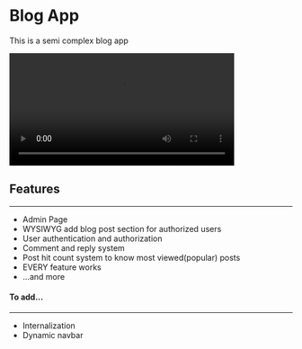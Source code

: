 # Blog App
<p>This is a semi complex blog app</p>
<video src="/media/demo.mp4" width="400" height="200" autoplay='True'></video>
<h2>Features</h2>
<hr>
<ul>
    <li>Admin Page</li>
    <li>WYSIWYG add blog post section for authorized users</li>
    <li>User authentication and authorization</li>
    <li>Comment and reply system</li>
    <li>Post hit count system to know most viewed(popular) posts</li>
    <li>EVERY feature works</li>
    <li>...and more</li>
</ul>
<h4>To add...</h4>
<hr>
<ul>
    <li>Internalization</li>
    <li>Dynamic navbar</li>
</ul>